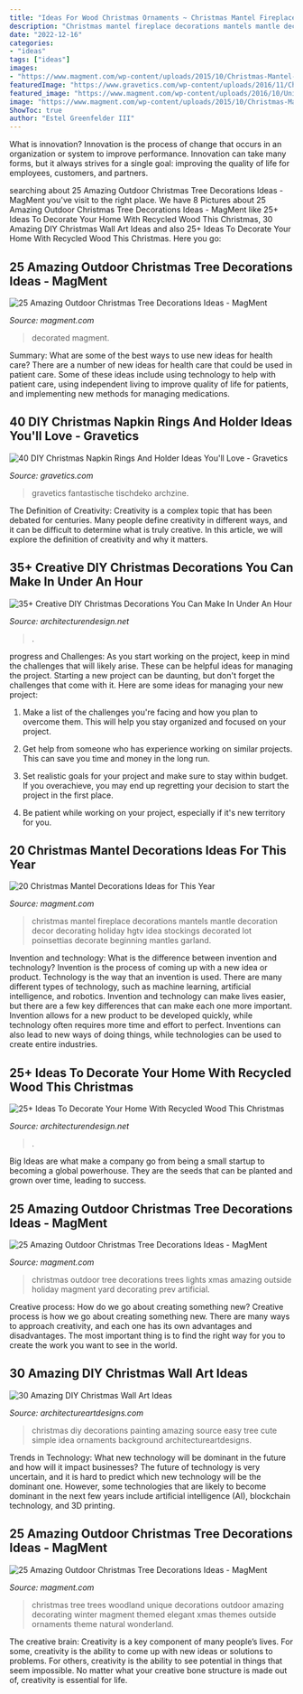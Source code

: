 ```yaml
---
title: "Ideas For Wood Christmas Ornaments ~ Christmas Mantel Fireplace Decorations Mantels Mantle Decoration Decor Decorating Holiday Hgtv Idea Stockings Decorated Lot Poinsettias Decorate Beginning Mantles Garland"
description: "Christmas mantel fireplace decorations mantels mantle decoration decor decorating holiday hgtv idea stockings decorated lot poinsettias decorate beginning mantles garland"
date: "2022-12-16"
categories:
- "ideas"
tags: ["ideas"]
images:
- "https://www.magment.com/wp-content/uploads/2015/10/Christmas-Mantel-Decoration-17.jpeg"
featuredImage: "https://www.gravetics.com/wp-content/uploads/2016/11/Christmas-Napkin-Rings27.jpg"
featured_image: "https://www.magment.com/wp-content/uploads/2016/10/Unique-Christmas-Tree-Ideas.jpeg"
image: "https://www.magment.com/wp-content/uploads/2015/10/Christmas-Mantel-Decoration-17.jpeg"
ShowToc: true
author: "Estel Greenfelder III"
---
```



What is innovation?
Innovation is the process of change that occurs in an organization or system to improve performance. Innovation can take many forms, but it always strives for a single goal: improving the quality of life for employees, customers, and partners.

	

		
searching about 25 Amazing Outdoor Christmas Tree Decorations Ideas - MagMent you've visit to the right place. We have 8 Pictures about 25 Amazing Outdoor Christmas Tree Decorations Ideas - MagMent like 25+ Ideas To Decorate Your Home With Recycled Wood This Christmas, 30 Amazing DIY Christmas Wall Art Ideas and also 25+ Ideas To Decorate Your Home With Recycled Wood This Christmas. Here you go:
		
    
## 25 Amazing Outdoor Christmas Tree Decorations Ideas - MagMent

<img loading=lazy src="http://magment.com/wp-content/uploads/2016/10/Outdoor-Decorated-Christmas-Tree.jpg" onerror="this.onerror=null;this.src='https://tse3.mm.bing.net/th?id=OIP.gOoecwkreZmNGrYIb0UOxgHaLH&amp;pid=15.1';" alt="25 Amazing Outdoor Christmas Tree Decorations Ideas - MagMent">

_Source: magment.com_

>decorated magment. 

	

Summary: What are some of the best ways to use new ideas for health care?
There are a number of new ideas for health care that could be used in patient care. Some of these ideas include using technology to help with patient care, using independent living to improve quality of life for patients, and implementing new methods for managing medications.

    
## 40 DIY Christmas Napkin Rings And Holder Ideas You&#039;ll Love - Gravetics

<img loading=lazy src="https://www.gravetics.com/wp-content/uploads/2016/11/Christmas-Napkin-Rings27.jpg" onerror="this.onerror=null;this.src='https://tse4.mm.bing.net/th?id=OIP.NyvKX2PR9JkHp9NNFAgMMgHaJ3&amp;pid=15.1';" alt="40 DIY Christmas Napkin Rings And Holder Ideas You&#039;ll Love - Gravetics">

_Source: gravetics.com_

>gravetics fantastische tischdeko archzine. 

	

The Definition of Creativity:
Creativity is a complex topic that has been debated for centuries. Many people define creativity in different ways, and it can be difficult to determine what is truly creative. In this article, we will explore the definition of creativity and why it matters.

    
## 35+ Creative DIY Christmas Decorations You Can Make In Under An Hour

<img loading=lazy src="https://cdn.architecturendesign.net/wp-content/uploads/2015/12/AD-Christmas-Decorations-You-Can-Make-In-An-Hour-25.jpg" onerror="this.onerror=null;this.src='https://tse2.mm.bing.net/th?id=OIP.ddVpQSnac8gfJP0bqbeYigHaJ4&amp;pid=15.1';" alt="35+ Creative DIY Christmas Decorations You Can Make In Under An Hour">

_Source: architecturendesign.net_

>. 

	

progress and Challenges: As you start working on the project, keep in mind the challenges that will likely arise. These can be helpful ideas for managing the project.
Starting a new project can be daunting, but don't forget the challenges that come with it. Here are some ideas for managing your new project:
1. Make a list of the challenges you're facing and how you plan to overcome them. This will help you stay organized and focused on your project.

2. Get help from someone who has experience working on similar projects. This can save you time and money in the long run.

3. Set realistic goals for your project and make sure to stay within budget. If you overachieve, you may end up regretting your decision to start the project in the first place.

4. Be patient while working on your project, especially if it's new territory for you.

    
## 20 Christmas Mantel Decorations Ideas For This Year

<img loading=lazy src="https://www.magment.com/wp-content/uploads/2015/10/Christmas-Mantel-Decoration-17.jpeg" onerror="this.onerror=null;this.src='https://tse4.mm.bing.net/th?id=OIP.1XmWKvv_0kBI9hWj2YqDJAHaJ4&amp;pid=15.1';" alt="20 Christmas Mantel Decorations Ideas for This Year">

_Source: magment.com_

>christmas mantel fireplace decorations mantels mantle decoration decor decorating holiday hgtv idea stockings decorated lot poinsettias decorate beginning mantles garland. 

	

Invention and technology: What is the difference between invention and technology?
Invention is the process of coming up with a new idea or product. Technology is the way that an invention is used. There are many different types of technology, such as machine learning, artificial intelligence, and robotics. Invention and technology can make lives easier, but there are a few key differences that can make each one more important. 
Invention allows for a new product to be developed quickly, while technology often requires more time and effort to perfect. Inventions can also lead to new ways of doing things, while technologies can be used to create entire industries.

    
## 25+ Ideas To Decorate Your Home With Recycled Wood This Christmas

<img loading=lazy src="https://cdn.architecturendesign.net/wp-content/uploads/2015/12/AD-Ideas-To-Decorate-Your-Home-With-Recycled-Wood-This-02.jpg" onerror="this.onerror=null;this.src='https://tse3.mm.bing.net/th?id=OIP.oRYbCq6wh6aS-Dx9hv2pIQHaJ4&amp;pid=15.1';" alt="25+ Ideas To Decorate Your Home With Recycled Wood This Christmas">

_Source: architecturendesign.net_

>. 

	

Big Ideas are what make a company go from being a small startup to becoming a global powerhouse. They are the seeds that can be planted and grown over time, leading to success.

    
## 25 Amazing Outdoor Christmas Tree Decorations Ideas - MagMent

<img loading=lazy src="http://magment.com/wp-content/uploads/2016/10/Outdoor-Artificial-Christmas-Trees.jpg" onerror="this.onerror=null;this.src='https://tse2.mm.bing.net/th?id=OIP.LPSwgw0ISsC2-1bGbV8ipwHaL0&amp;pid=15.1';" alt="25 Amazing Outdoor Christmas Tree Decorations Ideas - MagMent">

_Source: magment.com_

>christmas outdoor tree decorations trees lights xmas amazing outside holiday magment yard decorating prev artificial. 

	

Creative process: How do we go about creating something new?
Creative process is how we go about creating something new. There are many ways to approach creativity, and each one has its own advantages and disadvantages. The most important thing is to find the right way for you to create the work you want to see in the world.

    
## 30 Amazing DIY Christmas Wall Art Ideas

<img loading=lazy src="http://www.architectureartdesigns.com/wp-content/uploads/2013/12/1914.jpg" onerror="this.onerror=null;this.src='https://tse3.mm.bing.net/th?id=OIP.z2ydj6SkIRBncB_WQkbjzQHaLI&amp;pid=15.1';" alt="30 Amazing DIY Christmas Wall Art Ideas">

_Source: architectureartdesigns.com_

>christmas diy decorations painting amazing source easy tree cute simple idea ornaments background architectureartdesigns. 

	

Trends in Technology: What new technology will be dominant in the future and how will it impact businesses?
The future of technology is very uncertain, and it is hard to predict which new technology will be the dominant one. However, some technologies that are likely to become dominant in the next few years include artificial intelligence (AI), blockchain technology, and 3D printing.

    
## 25 Amazing Outdoor Christmas Tree Decorations Ideas - MagMent

<img loading=lazy src="https://www.magment.com/wp-content/uploads/2016/10/Unique-Christmas-Tree-Ideas.jpeg" onerror="this.onerror=null;this.src='https://tse1.mm.bing.net/th?id=OIP.d1LZhMdKj-EQlj8PXt261wHaN6&amp;pid=15.1';" alt="25 Amazing Outdoor Christmas Tree Decorations Ideas - MagMent">

_Source: magment.com_

>christmas tree trees woodland unique decorations outdoor amazing decorating winter magment themed elegant xmas themes outside ornaments theme natural wonderland. 

	

The creative brain:
Creativity is a key component of many people’s lives. For some, creativity is the ability to come up with new ideas or solutions to problems. For others, creativity is the ability to see potential in things that seem impossible. No matter what your creative bone structure is made out of, creativity is essential for life.

